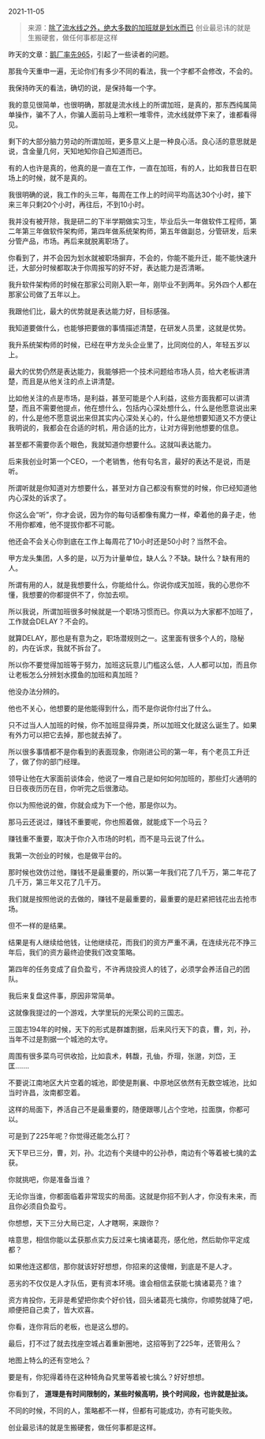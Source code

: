 2021-11-05

> 来源：[除了流水线之外，绝大多数的加班就是划水而已](http://mp.weixin.qq.com/s?__biz=MzU3NDc5Nzc0NQ==&mid=2247509093&idx=1&sn=81b1b4c79e9da74c97336d59cf3a91ea&chksm=fd2e06bbca598fadb5576c441d8228fb64f47f0ff36f20fc481bab013985f32f48e008f7182a&scene=27#wechat_redirect)
> 创业最忌讳的就是生搬硬套，做任何事都是这样

昨天的文章：[鹅厂率先965](http://mp.weixin.qq.com/s?__biz=MzU3NDc5Nzc0NQ==&mid=2247509050&idx=1&sn=89009d02c5c2f7f04787f0c8b51d3fed&chksm=fd2e06e4ca598ff28bf8a83c59ce86994789c4ed2b6a7a237e74c877d9cb9fb9fd63ea3d814f&scene=21#wechat_redirect)，引起了一些读者的问题。  

  

那我今天重申一遍，无论你们有多少不同的看法，我一个字都不会修改，不会的。  

  

我保持昨天的看法，确切的说，是保持每一个字。

  

我的意见很简单，也很明确，那就是流水线上的所谓加班，是真的，那东西纯属简单操作，骗不了人，你骗人面前马上堆积一堆零件，流水线就停下来了，谁都看得见。

  

剩下的大部分脑力劳动的所谓加班，更多意义上是一种良心活。良心活的意思就是说，含金量几何，天知地知你自己知道而已。

  

有的人也许是真的，他真的是一直在工作，一直在加班，有的人，比如我昔日在职场上的时候，就不是真的。  

  

我很明确的说，我工作的头三年，每周在工作上的时间平均高达30个小时，接下来三年只剩20个小时，再往后，不到10小时。

  

我并没有被开除，我是研二的下半学期做实习生，毕业后头一年做软件工程师，第二年第三年做软件架构师，第四年做系统架构师，第五年做副总，分管研发，后来分管产品，市场。再后来就脱离职场了。

  

你看到了，并不会因为划水就被职场摒弃，不会的，你能不能升迁，能不能快速升迁，大部分时候都取决于你周报写的好不好，表达能力是否清晰。  

  

我升软件架构师的时候在那家公司刚入职一年，刚毕业不到两年。另外四个人都在那家公司做了五年以上。  

  

我跟他们比，最大的优势就是表达能力好，目标感强。  

  

我知道要做什么，也能够把要做的事情描述清楚，在研发人员里，这就是优势。

  

我升系统架构师的时候，已经在甲方龙头企业里了，比同岗位的人，年轻五岁以上。  

  

最大的优势仍然是表达能力，我能够把一个技术问题给市场人员，给大老板讲清楚，而且是从他关注的点上讲清楚。  

  

比如他关注的点是市场，是利益，甚至可能是个人利益，这些方面我都可以讲清楚，而且不需要他提点，他在想什么，包括内心深处想什么，什么是他愿意说出来的，什么是他不愿意说出来但其实内心深处关心的，什么是他想要知道又不方便让我明说的，我都会在合适的时机，用合适的比方，让对方得到他想要的信息。

  

甚至都不需要你丢个眼色，我就知道你想要什么。这就叫表达能力。

  

后来我创业时第一个CEO，一个老销售，他有句名言，最好的表达不是说，而是听。  

  

所谓听就是你知道对方想要什么，甚至对方自己都没有察觉的时候，你已经知道他内心深处的诉求了。  

  

你这么会“听”，你才会说，因为你的每句话都像有魔力一样，牵着他的鼻子走，他不用你都难，他不提拔你都不可能。

  

他还会不会关心你到底在工作上每周花了10小时还是50小时？当然不会。  

  

甲方龙头集团，人多的是，以万为计量单位，缺人么？不缺。缺什么？缺有用的人。

  

所谓有用的人，就是我想要什么，你能给什么。你说你成天加班，我的心思你不懂，我想要的你都提供不了，你加去呗。

  

所以我说，所谓加班很多时候就是一个职场习惯而已。你真以为大家都不加班了，工作就会DELAY？不会的。  

  

就算DELAY，那也是有意为之，职场潜规则之一。这里面有很多个人的，隐秘的，内在诉求，我就不拆台了。

  

所以你不要觉得加班等于努力，加班这玩意儿门槛这么低，人人都可以加，而且你让老板怎么分辨划水摸鱼的加班和真加班？  

  

他没办法分辨的。

  

他也不关心，他想要的是他能得到什么，而不是你说你付出了什么。

  

只不过当人人加班的时候，你不加班显得异类，所以加班文化就这么诞生了。如果有外力可以把它去掉，那也就去掉了。

  

所以很多事情都不是你看到的表面现象，你刚进公司的第一年，有个老员工升迁了，做了你的部门经理。  

  

领导让他在大家面前谈体会，他说了一堆自己是如何如何加班的，那些灯火通明的日日夜夜历历在目，你听完之后很激动。  

  

你以为照他说的做，你就会成为下一个他，那是你以为。  

  

那马云还说过，赚钱不重要呢，你也照着做，就能成下一个马云？

  

赚钱重不重要，取决于你介入市场的时机，而不是马云说了什么。

  

我第一次创业的时候，也是做平台的。

  

那时候也效仿过他，赚钱不是最重要的，所以第一年我们花了几千万，第二年花了几千万，第三年又花了几千万。  

  

我们就是按照他说的去做的，赚钱不是最重要的，最重要的是赶紧把钱花出去抢市场。

  

但不一样的是结果。

  

结果是有人继续给他钱，让他继续花，而我们的资方严重不满，在连续光花不挣三年后，我们的资方最终迫使我们改变策略。

  

第四年的任务变成了自负盈亏，不许再烧投资人的钱了，必须学会养活自己的团队。

  

我后来复盘这件事，原因非常简单。  

  

这就像我提过的一个游戏，大学里玩的光荣公司的三国志。  

  

三国志194年的时候，天下的形式是群雄割据，后来风行天下的袁，曹，刘，孙，当年不过是割据一个城池的太守。

  

周围有很多菜鸟可供收拾，比如袁术，韩馥，孔伷，乔瑁，张邈，刘岱，王匡.......

  

不要说江南地区大片空着的城池，即使是荆襄、中原地区依然有无数空城池，比如当时许昌，汝南都空着。

  

这样的局面下，养活自己不是最重要的，随便跟哪儿占个空地，拉面旗，你都可以。

  

可是到了225年呢？你觉得还能怎么打？  

  

天下早已三分，曹，刘，孙。北边有个夹缝中的公孙恭，南边有个等着被七擒的孟获。  

  

你就挑吧，你是准备当谁？  

  

无论你当谁，你都面临着非常现实的局面。这就是你招不到人才，你没有未来，而且你必须自负盈亏。

  

你想想，天下三分大局已定，人才瞎啊，来跟你？  

  

啥意思，相信你能以孟获那点实力反过来七擒诸葛亮，感化他，然后助你平定成都？  

  

如果他连这都信，那你就该好好想想，你招来的这傻帽，到底是不是人才。  

  

恶劣的不仅仅是人才队伍，更有资本环境。谁会相信孟获能七擒诸葛亮？谁？  

  

资方肯投你，无非是希望把你卖个好价钱，回头诸葛亮七擒你，你顺势就降了吧，顺便把自己卖了，皆大欢喜。  

  

你看，连你背后的老板，也是这么想的。

  

最后，打不过了就去找座空城占着重新圈地，这招等到了225年，还管用么？  

  

地图上特么的还有空地么？

  

要是有，你犯得着待在这种犄角旮旯里等着被七擒么？好好想想。

  

你看到了， **道理是有时间限制的，某些时候高明，换个时间段，也许就是扯淡。**

  

不同的时候，不同的人，策略都不一样，但都有可能成功，亦有可能失败。

  

创业最忌讳的就是生搬硬套，做任何事都是这样。

